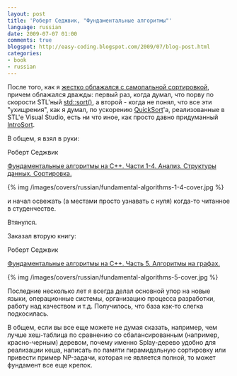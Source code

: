 ```yaml
---
layout: post
title: 'Роберт Седжвик, "Фундаментальные алгоритмы"'
language: russian
date: 2009-07-07 01:00
comments: true
blogspot: http://easy-coding.blogspot.com/2009/07/blog-post.html
categories:
- book
- russian
---
```

После того, как я [жестко облажался с самопальной сортировкой][Как реализована сортировка в STL], причем облажался дважды: первый раз, когда думал, что порву по скорости STL'ный [std::sort()][], а второй - когда не понял, что все эти "ухищрения", как я думал, по ускорению [QuickSort][]'а, реализованные в STL'е Visual Studio, есть ни что иное, как просто давно придуманный [IntroSort][].

[Как реализована сортировка в STL]: /blog/russian/2009/06/18/sort-implementation-in-stl/
[std::sort()]: http://www.cplusplus.com/reference/algorithm/sort/
[QuickSort]: http://en.wikipedia.org/wiki/Quicksort
[IntroSort]: http://en.wikipedia.org/wiki/Introsort

В общем, я взял в руки:

Роберт Седжвик

[Фундаментальные алгоритмы на C++. Части 1-4. Анализ. Структуры данных. Сортировка.][]

[Фундаментальные алгоритмы на C++. Части 1-4. Анализ. Структуры данных. Сортировка.]: http://www.ozon.ru/context/detail/id/128304/?partner=easy-coding

{% img /images/covers/russian/fundamental-algorithms-1-4-cover.jpg %}

и начал освежать (а местами просто узнавать с нуля) когда-то читанное в студенчестве.

Втянулся.

Заказал вторую книгу:

Роберт Седжвик

[Фундаментальные алгоритмы на C++. Часть 5. Алгоритмы на графах.][]

[Фундаментальные алгоритмы на C++. Часть 5. Алгоритмы на графах.]: http://www.ozon.ru/context/detail/id/1317133/?partner=easy-coding

{% img /images/covers/russian/fundamental-algorithms-5-cover.jpg %}

Последние несколько лет я всегда делал основной упор на новые языки, операционные системы, организацию процесса разработки, работу над качеством и т.д. Получилось, что база как-то слегка подкосилась.

В общем, если вы все еще можете не думая сказать, например, чем лучше хеш-таблица по сравнению со сбалансированным (например, красно-черным) деревом, почему именно Splay-дерево удобно для реализации кеша, написать по памяти пирамидальную сортировку или привести пример NP-задачи, которая не является полной, то может фундамент все еще крепок.
